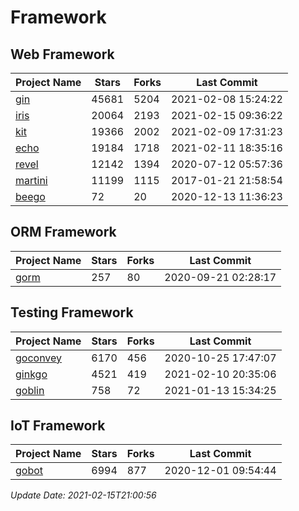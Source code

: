 # Framework

## Web Framework
| Project Name | Stars | Forks | Last Commit |
| ------------ | ----- | ----- | ----------- |
| [gin](https://github.com/gin-gonic/gin) | 45681 | 5204 | 2021-02-08 15:24:22 |
| [iris](https://github.com/kataras/iris) | 20064 | 2193 | 2021-02-15 09:36:22 |
| [kit](https://github.com/go-kit/kit) | 19366 | 2002 | 2021-02-09 17:31:23 |
| [echo](https://github.com/labstack/echo) | 19184 | 1718 | 2021-02-11 18:35:16 |
| [revel](https://github.com/revel/revel) | 12142 | 1394 | 2020-07-12 05:57:36 |
| [martini](https://github.com/go-martini/martini) | 11199 | 1115 | 2017-01-21 21:58:54 |
| [beego](https://github.com/astaxie/beego) | 72 | 20 | 2020-12-13 11:36:23 |

## ORM Framework
| Project Name | Stars | Forks | Last Commit |
| ------------ | ----- | ----- | ----------- |
| [gorm](https://github.com/jinzhu/gorm) | 257 | 80 | 2020-09-21 02:28:17 |

## Testing Framework
| Project Name | Stars | Forks | Last Commit |
| ------------ | ----- | ----- | ----------- |
| [goconvey](https://github.com/smartystreets/goconvey) | 6170 | 456 | 2020-10-25 17:47:07 |
| [ginkgo](https://github.com/onsi/ginkgo) | 4521 | 419 | 2021-02-10 20:35:06 |
| [goblin](https://github.com/franela/goblin) | 758 | 72 | 2021-01-13 15:34:25 |

## IoT Framework
| Project Name | Stars | Forks | Last Commit |
| ------------ | ----- | ----- | ----------- |
| [gobot](https://github.com/hybridgroup/gobot) | 6994 | 877 | 2020-12-01 09:54:44 |

*Update Date: 2021-02-15T21:00:56*